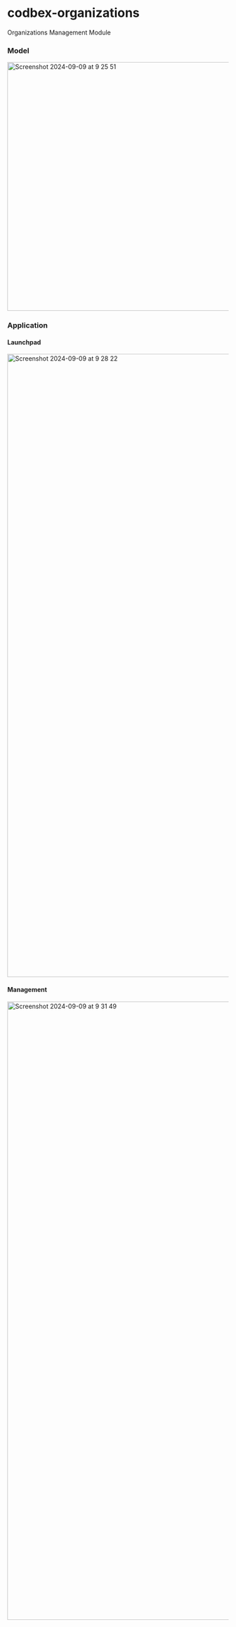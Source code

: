 # codbex-organizations
Organizations Management Module

### Model

 <img width="566" alt="Screenshot 2024-09-09 at 9 25 51" src="https://github.com/user-attachments/assets/c78e6772-b34c-4ccd-9c1b-eed7ee146076">

### Application

 #### Launchpad
 
 <img width="1418" alt="Screenshot 2024-09-09 at 9 28 22" src="https://github.com/user-attachments/assets/3d5e61b2-7c56-4ede-b06a-997b7212a724">

 #### Management
 
 <img width="1407" alt="Screenshot 2024-09-09 at 9 31 49" src="https://github.com/user-attachments/assets/6b391628-bda1-467e-a60b-2cc44b62aa50">



